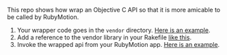 This repo shows how wrap an Objective C API so that it is more amicable to be called by RubyMotion.

1. Your wrapper code goes in the `vendor` directory. [Here is an example](https://github.com/amirrajan/RubyMotionObjectiveC/tree/master/vendor/CYAlert).
2. Add a reference to the vendor library in your Rakefile [like this](https://github.com/amirrajan/RubyMotionObjectiveC/blob/master/Rakefile#L54).
3. Invoke the wrapped api from your RubyMotion app. [Here is an example](https://github.com/amirrajan/RubyMotionObjectiveC/blob/master/app/app_delegate.rb#L14).
